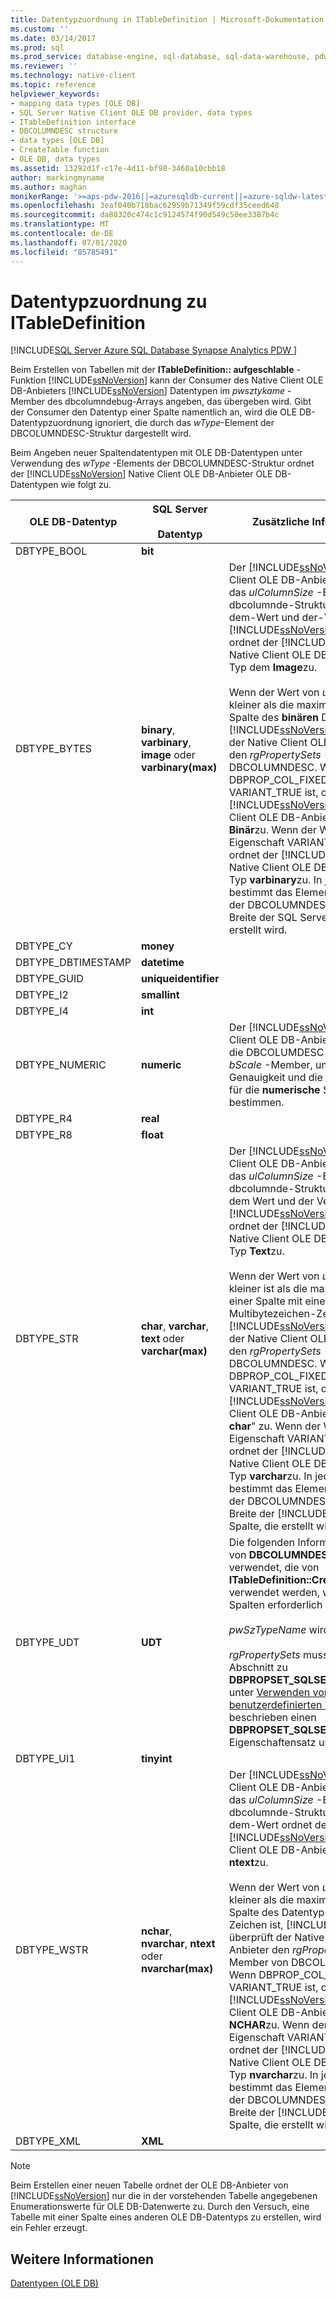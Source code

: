 ```yaml
---
title: Datentypzuordnung in ITableDefinition | Microsoft-Dokumentation
ms.custom: ''
ms.date: 03/14/2017
ms.prod: sql
ms.prod_service: database-engine, sql-database, sql-data-warehouse, pdw
ms.reviewer: ''
ms.technology: native-client
ms.topic: reference
helpviewer_keywords:
- mapping data types [OLE DB]
- SQL Server Native Client OLE DB provider, data types
- ITableDefinition interface
- DBCOLUMNDESC structure
- data types [OLE DB]
- CreateTable function
- OLE DB, data types
ms.assetid: 13292d1f-c17e-4d11-bf98-3460a10cbb18
author: markingmyname
ms.author: maghan
monikerRange: '>=aps-pdw-2016||=azuresqldb-current||=azure-sqldw-latest||>=sql-server-2016||=sqlallproducts-allversions||>=sql-server-linux-2017||=azuresqldb-mi-current'
ms.openlocfilehash: 3eaf040b718bac62959b71349f59cdf35ceed648
ms.sourcegitcommit: da88320c474c1c9124574f90d549c50ee3387b4c
ms.translationtype: MT
ms.contentlocale: de-DE
ms.lasthandoff: 07/01/2020
ms.locfileid: "85785491"
---
```

# <a name="data-type-mapping-in-itabledefinition"></a>Datentypzuordnung zu ITableDefinition
[!INCLUDE[SQL Server Azure SQL Database Synapse Analytics PDW ](../../includes/applies-to-version/sql-asdb-asdbmi-asdw-pdw.md)]

  Beim Erstellen von Tabellen mit der **ITableDefinition:: aufgeschlable** -Funktion [!INCLUDE[ssNoVersion](../../includes/ssnoversion-md.md)] kann der Consumer des Native Client OLE DB-Anbieters [!INCLUDE[ssNoVersion](../../includes/ssnoversion-md.md)] Datentypen im *pwsztykame* -Member des dbcolumndebug-Arrays angeben, das übergeben wird. Gibt der Consumer den Datentyp einer Spalte namentlich an, wird die OLE DB-Datentypzuordnung ignoriert, die durch das *wType*-Element der DBCOLUMNDESC-Struktur dargestellt wird.  
  
 Beim Angeben neuer Spaltendatentypen mit OLE DB-Datentypen unter Verwendung des *wType* -Elements der DBCOLUMNDESC-Struktur ordnet der [!INCLUDE[ssNoVersion](../../includes/ssnoversion-md.md)] Native Client OLE DB-Anbieter OLE DB-Datentypen wie folgt zu.  
  
|OLE DB-Datentyp|SQL Server<br /><br /> Datentyp|Zusätzliche Informationen|  
|----------------------|------------------------------|----------------------------|  
|DBTYPE_BOOL|**bit**||  
|DBTYPE_BYTES|**binary**, **varbinary**, **image** oder **varbinary(max)**|Der [!INCLUDE[ssNoVersion](../../includes/ssnoversion-md.md)] Native Client OLE DB-Anbieter überprüft das *ulColumnSize* -Element der dbcolumnde-Struktur. Basierend auf dem-Wert und der-Version der- [!INCLUDE[ssNoVersion](../../includes/ssnoversion-md.md)] Instanz ordnet der [!INCLUDE[ssNoVersion](../../includes/ssnoversion-md.md)] Native Client OLE DB-Anbieter den Typ dem **Image**zu.<br /><br /> Wenn der Wert von *ulColumnSize* kleiner als die maximale Länge einer Spalte des **binären** Datentyps ist, [!INCLUDE[ssNoVersion](../../includes/ssnoversion-md.md)] überprüft der Native Client OLE DB-Anbieter den *rgPropertySets* -Member von DBCOLUMNDESC. Wenn DBPROP_COL_FIXEDLENGTH VARIANT_TRUE ist, ordnet der [!INCLUDE[ssNoVersion](../../includes/ssnoversion-md.md)] Native Client OLE DB-Anbieter den Typ **Binär**zu. Wenn der Wert der Eigenschaft VARIANT_FALSE ist, ordnet der [!INCLUDE[ssNoVersion](../../includes/ssnoversion-md.md)] Native Client OLE DB-Anbieter den Typ **varbinary**zu. In jedem Fall bestimmt das Element *ulColumnSize* der DBCOLUMNDESC-Struktur die Breite der SQL Server-Spalte, die erstellt wird.|  
|DBTYPE_CY|**money**||  
|DBTYPE_DBTIMESTAMP|**datetime**||  
|DBTYPE_GUID|**uniqueidentifier**||  
|DBTYPE_I2|**smallint**||  
|DBTYPE_I4|**int**||  
|DBTYPE_NUMERIC|**numeric**|Der [!INCLUDE[ssNoVersion](../../includes/ssnoversion-md.md)] Native Client OLE DB-Anbieter überprüft die DBCOLUMDESC *bPrecision* -und *bScale* -Member, um die Genauigkeit und die Dezimalstellen für die **numerische** Spalte zu bestimmen.|  
|DBTYPE_R4|**real**||  
|DBTYPE_R8|**float**||  
|DBTYPE_STR|**char**, **varchar**, **text** oder **varchar(max)**|Der [!INCLUDE[ssNoVersion](../../includes/ssnoversion-md.md)] Native Client OLE DB-Anbieter überprüft das *ulColumnSize* -Element der dbcolumnde-Struktur. Basierend auf dem Wert und der Version der- [!INCLUDE[ssNoVersion](../../includes/ssnoversion-md.md)] Instanz ordnet der [!INCLUDE[ssNoVersion](../../includes/ssnoversion-md.md)] Native Client OLE DB-Anbieter den Typ **Text**zu.<br /><br /> Wenn der Wert von *ulColumnSize* kleiner ist als die maximale Länge einer Spalte mit einem Multibytezeichen-Zeichen Datentyp, [!INCLUDE[ssNoVersion](../../includes/ssnoversion-md.md)] überprüft der Native Client OLE DB-Anbieter den *rgPropertySets* -Member von DBCOLUMNDESC. Wenn DBPROP_COL_FIXEDLENGTH VARIANT_TRUE ist, ordnet der [!INCLUDE[ssNoVersion](../../includes/ssnoversion-md.md)] Native Client OLE DB-Anbieter den Typ " **char**" zu. Wenn der Wert der Eigenschaft VARIANT_FALSE ist, ordnet der [!INCLUDE[ssNoVersion](../../includes/ssnoversion-md.md)] Native Client OLE DB-Anbieter den Typ **varchar**zu. In jedem Fall bestimmt das Element *ulColumnSize* der DBCOLUMNDESC-Struktur die Breite der [!INCLUDE[ssNoVersion](../../includes/ssnoversion-md.md)]-Spalte, die erstellt wird.|  
|DBTYPE_UDT|**UDT**|Die folgenden Informationen werden von **DBCOLUMNDESC**-Strukturen verwendet, die von **ITableDefinition::CreateTable** verwendet werden, wenn UDT-Spalten erforderlich sind:<br /><br /> *pwSzTypeName* wird ignoriert.<br /><br /> *rgPropertySets* muss wie im Abschnitt zu **DBPROPSET_SQLSERVERCOLUMN** unter [Verwenden von benutzerdefinierten Typen](../../relational-databases/native-client/features/using-user-defined-types.md) beschrieben einen **DBPROPSET_SQLSERVERCOLUMN**-Eigenschaftensatz umfassen.|  
|DBTYPE_UI1|**tinyint**||  
|DBTYPE_WSTR|**nchar**, **nvarchar**, **ntext** oder **nvarchar(max)**|Der [!INCLUDE[ssNoVersion](../../includes/ssnoversion-md.md)] Native Client OLE DB-Anbieter überprüft das *ulColumnSize* -Element der dbcolumnde-Struktur. Basierend auf dem-Wert ordnet der [!INCLUDE[ssNoVersion](../../includes/ssnoversion-md.md)] Native Client OLE DB-Anbieter den Typ **ntext**zu.<br /><br /> Wenn der Wert von *ulColumnSize* kleiner als die maximale Länge einer Spalte des Datentyps für Unicode-Zeichen ist, [!INCLUDE[ssNoVersion](../../includes/ssnoversion-md.md)] überprüft der Native Client OLE DB-Anbieter den *rgPropertySets* -Member von DBCOLUMNDESC. Wenn DBPROP_COL_FIXEDLENGTH VARIANT_TRUE ist, ordnet der [!INCLUDE[ssNoVersion](../../includes/ssnoversion-md.md)] Native Client OLE DB-Anbieter den Typ **NCHAR**zu. Wenn der Wert der Eigenschaft VARIANT_FALSE ist, ordnet der [!INCLUDE[ssNoVersion](../../includes/ssnoversion-md.md)] Native Client OLE DB-Anbieter den Typ **nvarchar**zu. In jedem Fall bestimmt das Element *ulColumnSize* der DBCOLUMNDESC-Struktur die Breite der [!INCLUDE[ssNoVersion](../../includes/ssnoversion-md.md)]-Spalte, die erstellt wird.|  
|DBTYPE_XML|**XML**||  
  
> [!NOTE]  
>  Beim Erstellen einer neuen Tabelle ordnet der OLE DB-Anbieter von [!INCLUDE[ssNoVersion](../../includes/ssnoversion-md.md)] nur die in der vorstehenden Tabelle angegebenen Enumerationswerte für OLE DB-Datenwerte zu. Durch den Versuch, eine Tabelle mit einer Spalte eines anderen OLE DB-Datentyps zu erstellen, wird ein Fehler erzeugt.  
  
## <a name="see-also"></a>Weitere Informationen  
 [Datentypen &#40;OLE DB&#41;](../../relational-databases/native-client-ole-db-data-types/data-types-ole-db.md)  
  
  
